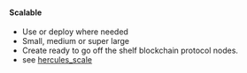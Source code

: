#### Scalable

* Use or deploy where needed
* Small, medium or super large
* Create ready to go off the shelf blockchain protocol nodes.
* see [hercules_scale](threefold__hercules_scale.md)

